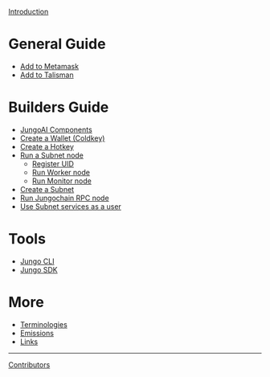 [Introduction](README.md)

# General Guide

- [Add to Metamask](general/add-to-metamask.md)
- [Add to Talisman](general/add-to-talisman.md)

# Builders Guide

- [JungoAI Components](builders/jungoai-components.md)
- [Create a Wallet (Coldkey)](builders/create-a-wallet.md)
- [Create a Hotkey](builders/create-a-hotkey.md)
- [Run a Subnet node](builders/run-a-subnet-node.md)
  - [Register UID](builders/register-uid.md)
  - [Run Worker node](builders/run-worker.md)
  - [Run Monitor node](builders/run-monitor.md)
- [Create a Subnet](builders/create-a-subnet.md)
- [Run Jungochain RPC node](builders/run-jungochain-rpc-node.md)
- [Use Subnet services as a user]()

# Tools

- [Jungo CLI](tools/jungo-cli.md)
- [Jungo SDK]()

# More

- [Terminologies](more/terminologies.md)
- [Emissions](more/emissions.md)
- [Links](more/links.md)

-----------

[Contributors](misc/contributors.md)
